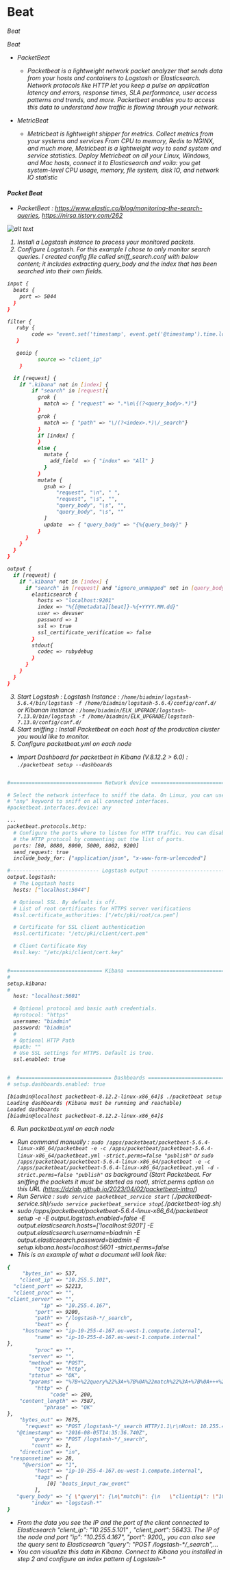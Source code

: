 # Beat
<i>Beat

Beat

- PacketBeat
    - Packetbeat is a lightweight network packet analyzer that sends data from your hosts and containers to Logstash or Elasticsearch. Network protocols like HTTP let you keep a pulse on application latency and errors, response times, SLA performance, user access patterns and trends, and more. Packetbeat enables you to access this data to understand how traffic is flowing through your network.

- MetricBeat
    - Metricbeat is lightweight shipper for metrics. Collect metrics from your systems and services From CPU to memory, Redis to NGINX, and much more, Metricbeat is a lightweight way to send system and service statistics. Deploy Metricbeat on all your Linux, Windows, and Mac hosts, connect it to Elasticsearch and voila: you get system-level CPU usage, memory, file system, disk IO, and network IO statistic


#### Packet Beat
- PacketBeat : https://www.elastic.co/blog/monitoring-the-search-queries, https://nirsa.tistory.com/262

![alt text](flow.png)
1) Install a Logstash instance to process your monitored packets.
2) Configure Logstash. For this example I chose to only monitor search queries. I created config file called sniff_search.conf with below content; it includes extracting query_body and the index that has been searched into their own fields. 
```bash
input {
  beats {
    port => 5044
  }
}

filter {
   ruby {
        code => "event.set('timestamp', event.get('@timestamp').time.localtime('-04:00').strftime('%Y-%m-%d %H:%M:%S'))"
   }

   geoip {
		  source => "client_ip"
	}

  if [request] {
    if ".kibana" not in [index] {
        if "search" in [request]{
          grok {
            match => { "request" => ".*\n\{(?<query_body>.*)"}
          }
          grok {
            match => { "path" => "\/(?<index>.*)\/_search"}
          }
          if [index] {
          }
          else {
            mutate {
              add_field  => { "index" => "All" }
            }
          }
          mutate {
            gsub => [
                "request", "\n", " ",
                "request", "\s", "",
                "query_body", "\s", "",
                "query_body", "\s", ""
            ]
            update  => { "query_body" => "{%{query_body}" }
          } 
      }
    }
  }
}

output {
  if [request] {
    if ".kibana" not in [index] {
      if "search" in [request] and "ignore_unmapped" not in [query_body]{
        elasticsearch {
          hosts => "localhost:9201"
          index => "%{[@metadata][beat]}-%{+YYYY.MM.dd}"
          user => devuser
          password => 1
          ssl => true
          ssl_certificate_verification => false
        }
        stdout{
          codec => rubydebug
        }
      } 
    }
  }
}
```
3) Start Logstash : Logstash Instance : `/home/biadmin/logstash-5.6.4/bin/logstash -f /home/biadmin/logstash-5.6.4/config/conf.d/` or Kibanan instance : `/home/biadmin/ELK_UPGRADE/logstash-7.13.0/bin/logstash -f /home/biadmin/ELK_UPGRADE/logstash-7.13.0/config/conf.d/`
4) Start sniffing : Install Packetbeat on each host of the production cluster you would like to monitor.
5) Configure packetbeat.yml on each node
- Import Dashboard for packetbeat in Kibana (V.8.12.2 > 6.0) : `./packetbeat setup --dashboards`
```bash

#============================== Network device ================================

# Select the network interface to sniff the data. On Linux, you can use the
# "any" keyword to sniff on all connected interfaces.
#packetbeat.interfaces.device: any

...
packetbeat.protocols.http:
  # Configure the ports where to listen for HTTP traffic. You can disable
  # the HTTP protocol by commenting out the list of ports.
  ports: [80, 8080, 8000, 5000, 8002, 9200]
  send_request: true
  include_body_for: ["application/json", "x-www-form-urlencoded"]

#----------------------------- Logstash output --------------------------------
output.logstash:
  # The Logstash hosts
  hosts: ["localhost:5044"]

  # Optional SSL. By default is off.
  # List of root certificates for HTTPS server verifications
  #ssl.certificate_authorities: ["/etc/pki/root/ca.pem"]

  # Certificate for SSL client authentication
  #ssl.certificate: "/etc/pki/client/cert.pem"

  # Client Certificate Key
  #ssl.key: "/etc/pki/client/cert.key"


#============================== Kibana =====================================
#
setup.kibana:
#
  host: "localhost:5601"

  # Optional protocol and basic auth credentials.
  #protocol: "https"
  username: "biadmin"
  password: "biadmin"
  #
  # Optional HTTP Path
  #path: ""
  # Use SSL settings for HTTPS. Default is true.
  ssl.enabled: true


#  #============================== Dashboards =====================================
# setup.dashboards.enabled: true

[biadmin@localhost packetbeat-8.12.2-linux-x86_64]$ ./packetbeat setup --dashboards
Loading dashboards (Kibana must be running and reachable)
Loaded dashboards
[biadmin@localhost packetbeat-8.12.2-linux-x86_64]$
```
6) Run packetbeat.yml on each node 
- Run command manually : `sudo /apps/packetbeat/packetbeat-5.6.4-linux-x86_64/packetbeat -e -c /apps/packetbeat/packetbeat-5.6.4-linux-x86_64/packetbeat.yml -strict.perms=false "publish"` or `sudo /apps/packetbeat/packetbeat-5.6.4-linux-x86_64/packetbeat -e -c /apps/packetbeat/packetbeat-5.6.4-linux-x86_64/packetbeat.yml -d -strict.perms=false "publish"` as background (Start Packetbeat. For sniffing the packets it must be started as root), 
strict.perms option on this URL (https://dzlab.github.io/2023/04/02/packetbeat-intro/)
- Run Service : `sudo service packetbeat_service start` (./packetbeat-service.sh)/`sudo service packetbeat_service stop`(./packetbeat-log.sh)
-  sudo /apps/packetbeat/packetbeat-5.6.4-linux-x86_64/packetbeat setup -e -E output.logstash.enabled=false -E output.elasticsearch.hosts=['localhost:9201'] -E output.elasticsearch.username=biadmin -E output.elasticsearch.password=biadmin -E setup.kibana.host=localhost:5601 -strict.perms=false
- This is an example of what a document will look like:
```bash
{
     "bytes_in" => 537,
    "client_ip" => "10.255.5.101",
  "client_port" => 52213,
  "client_proc" => "",
"client_server" => "",
           "ip" => "10.255.4.167",
         "port" => 9200,
         "path" => "/logstash-*/_search",
         "beat" => {
     "hostname" => "ip-10-255-4-167.eu-west-1.compute.internal",
         "name" => "ip-10-255-4-167.eu-west-1.compute.internal"
},
         "proc" => "",
       "server" => "",
       "method" => "POST",
         "type" => "http",
       "status" => "OK",
       "params" => "%7B+%22query%22%3A+%7B%0A%22match%22%3A+%7B%0A+++%22clientip%22%3A+%22105.235.130.196%22%0A%7D%0A%7D%7D%0A=",
         "http" => {
              "code" => 200,
    "content_length" => 7587,
            "phrase" => "OK"
},
    "bytes_out" => 7675,
      "request" => "POST /logstash-*/_search HTTP/1.1\r\nHost: 10.255.4.167:9200\r\nConnection: keep-alive\r\nContent-Length: 62\r\nAccept: application/json, text/javascript, */*; q=0.01\r\nOrigin: chrome-extension://lhjgkmllcaadmopgmanpapmpjgmfcfig\r\nUser-Agent: Mozilla/5.0 (Windows NT 6.0; WOW64) AppleWebKit/537.36 (KHTML, like Gecko) Chrome/49.0.2623.112 Safari/537.36\r\nContent-Type: application/x-www-form-urlencoded; charset=UTF-8\r\nAccept-Encoding: gzip, deflate\r\nAccept-Language: en-US,en;q=0.8\r\n\r\n{ \"query\": {\n\"match\": {\n   \"clientip\": \"105.235.130.196\"\n}\n}}\n",
   "@timestamp" => "2016-08-05T14:35:36.740Z",
        "query" => "POST /logstash-*/_search",
        "count" => 1,
    "direction" => "in",
 "responsetime" => 28,
     "@version" => "1",
         "host" => "ip-10-255-4-167.eu-west-1.compute.internal",
         "tags" => [
             [0] "beats_input_raw_event"
         ],
   "query_body" => "{ \"query\": {\n\"match\": {\n   \"clientip\": \"105.235.130.196\"\n}\n}}\n",
        "index" => "logstash-*"
}
```
- From the data you see the IP and the port of the client connected to Elasticsearch "client_ip": "10.255.5.101" , "client_port": 56433. The IP of the node and port   "ip": "10.255.4.167", "port": 9200,, you can also see the query sent to Elasticsearch "query": "POST /logstash-*/_search",...
- You can visualize this data in Kibana. Connect to Kibana you installed in step 2 and configure an index pattern of Logstash-*
